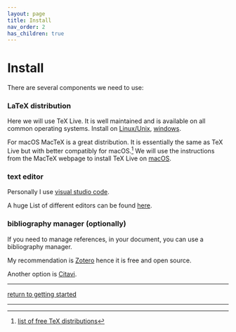 ```yaml
---
layout: page
title: Install
nav_order: 2
has_children: true
---
```


# Install
There are several components we need to use:
### LaTeX distribution
Here we will use TeX Live. It is well maintained and is available on all common operating systems.
Install on [Linux/Unix](TeXLive/linuxunix.md), [windows](TeXLive/windows.md).

For macOS MacTeX is a great distribution. It is essentially the same as TeX Live but with better compatibly for macOS.[^1] We will use the instructions from the MacTeX webpage to install TeX Live on [macOS](TeXLive/mac.md).

### text editor
Personally I use [visual studio code](editor/vscode.md).

A huge List of different editors can be found [here](https://en.wikipedia.org/wiki/Comparison_of_TeX_editors).

### bibliography manager (optionally)
If you need to manage references, in your document, you can use a bibliography manager.

My recommendation is [Zotero](bibliography/zotero.md) hence it is free and open source.

Another option is [Citavi](https://www.citavi.com/).

---

[return to getting started](../getting-started.md)

---

[^1]: [list of free TeX distributions](https://tex.stackexchange.com/a/239204)
